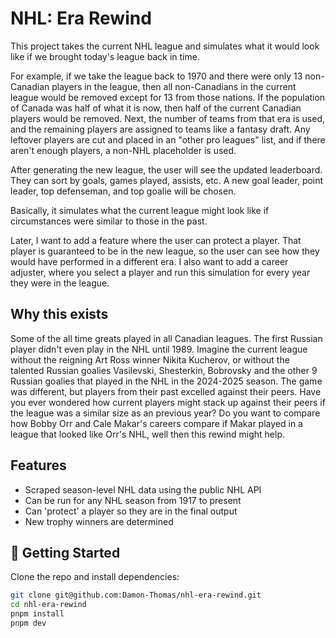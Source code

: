 # NHL: Era Rewind

This project takes the current NHL league and simulates what it would look like if we brought today's league back in time.

For example, if we take the league back to 1970 and there were only 13 non-Canadian players in the league, then all non-Canadians in the current league would be removed except for 13 from those nations. If the population of Canada was half of what it is now, then half of the current Canadian players would be removed. Next, the number of teams from that era is used, and the remaining players are assigned to teams like a fantasy draft. Any leftover players are cut and placed in an "other pro leagues" list, and if there aren't enough players, a non-NHL placeholder is used.

After generating the new league, the user will see the updated leaderboard. They can sort by goals, games played, assists, etc. A new goal leader, point leader, top defenseman, and top goalie will be chosen.

Basically, it simulates what the current league might look like if circumstances were similar to those in the past.

Later, I want to add a feature where the user can protect a player. That player is guaranteed to be in the new league, so the user can see how they would have performed in a different era. I also want to add a career adjuster, where you select a player and run this simulation for every year they were in the league.

## Why this exists

Some of the all time greats played in all Canadian leagues. The first Russian player didn't even play in the NHL until 1989. Imagine the current league without the reigning Art Ross winner Nikita Kucherov, or without the talented Russian goalies Vasilevski, Shesterkin, Bobrovsky and the other 9 Russian goalies that played in the NHL in the 2024-2025 season. The game was different, but players from their past excelled against their peers. Have you ever wondered how current players might stack up against their peers if the league was a similar size as an previous year? Do you want to compare how Bobby Orr and Cale Makar's careers compare if Makar played in a league that looked like Orr's NHL, well then this rewind might help.

## Features

- Scraped season-level NHL data using the public NHL API
- Can be run for any NHL season from 1917 to present
- Can 'protect' a player so they are in the final output
- New trophy winners are determined

## 🚀 Getting Started

Clone the repo and install dependencies:

```bash
git clone git@github.com:Damon-Thomas/nhl-era-rewind.git
cd nhl-era-rewind
pnpm install
pnpm dev
```
